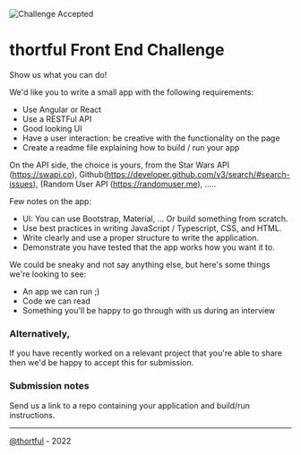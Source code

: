 ![Challenge Accepted](https://memegenerator.net/img/instances/48692669/challenge-accepted.jpg)

# thortful Front End Challenge


Show us what you can do! 

We'd like you to write a small app with the following requirements:

* Use Angular or React
* Use a RESTFul API
* Good looking UI 
* Have a user interaction: be creative with the functionality on the page
* Create a readme file explaining how to build / run your app

On the API side, the choice is yours, from the Star Wars API (https://swapi.co), Github(https://developer.github.com/v3/search/#search-issues), (Random User API (https://randomuser.me), .....

Few notes on the app:

* UI: You can use Bootstrap, Material, ... Or build something from scratch. 
* Use best practices in writing JavaScript / Typescript, CSS, and HTML.
* Write clearly and use a proper structure to write the application.
* Demonstrate you have tested that the app works how you want it to.

We could be sneaky and not say anything else, but here's some things we're looking to see:

* An app we can run ;)
* Code we can read
* Something you'll be happy to go through with us during an interview

### Alternatively,

If you have recently worked on a relevant project that you're able to share then we'd be happy to accept this for submission.

### Submission notes

Send us a link to a repo containing your application and build/run instructions.

---

[@thortful](https://www.thortful.com) - 2022

